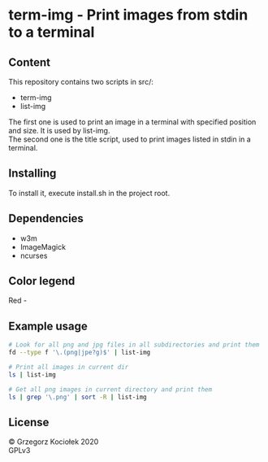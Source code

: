 # term-img - Print images from stdin to a terminal

## Content
This repository contains two scripts in src/:

- term-img
- list-img

The first one is used to print an image in a terminal with specified position and size.  It is used by list-img.  
The second one is the title script, used to print images listed in stdin in a terminal.

## Installing
To install it, execute install.sh in the project root.

## Dependencies
- w3m
- ImageMagick
- ncurses

## Color legend
Red - 

## Example usage

```sh
# Look for all png and jpg files in all subdirectories and print them
fd --type f '\.(png|jpe?g)$' | list-img

# Print all images in current dir
ls | list-img

# Get all png images in current directory and print them
ls | grep '\.png' | sort -R | list-img
```
## License
 © Grzegorz Kociołek 2020  
 GPLv3
